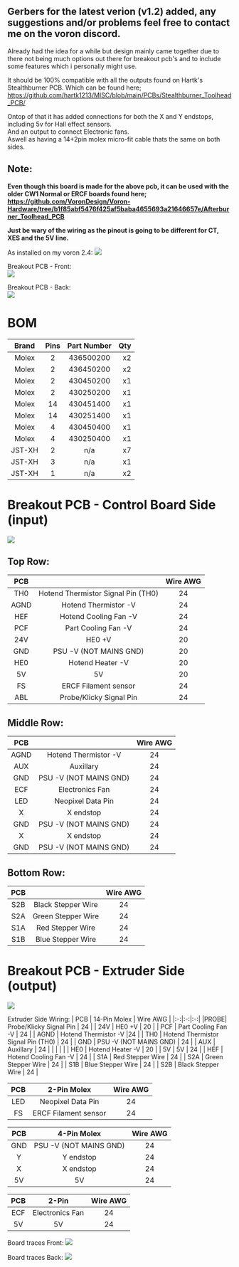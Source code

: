 ## Gerbers for the latest verion (v1.2) added, any suggestions and/or problems feel free to contact me on the voron discord.

Already had the idea for a while but design mainly came together due to there not being much options out there for breakout pcb's and to include some features which i personally might use.

It should be 100% compatible with all the outputs found on Hartk's Stealthburner PCB.
Which can be found here; https://github.com/hartk1213/MISC/blob/main/PCBs/Stealthburner_Toolhead_PCB/

Ontop of that it has added connections for both the X and Y endstops, including 5v for Hall effect sensors.<br>
And an output to connect Electronic fans.<br>
Aswell as having a 14+2pin molex micro-fit cable thats the same on both sides.

## Note: 
<b>Even though this board is made for the above pcb, it can be used with the older CW1 Normal or ERCF boards found here;
https://github.com/VoronDesign/Voron-Hardware/tree/b1f85abf5476f425af5baba4655693a21646657e/Afterburner_Toolhead_PCB

Just be wary of the wiring as the pinout is going to be different for CT, XES and the 5V line.</b>

As installed on my voron 2.4:
![](https://github.com/S95Sedan/Voron-Stuff/blob/main/Electronics/PCB's/Breakout%20Board/images/breakout_pcb_installed.jpg)

Breakout PCB - Front:<br>
![](https://github.com/S95Sedan/Voron-Stuff/blob/main/Electronics/PCB's/Breakout%20Board/images/BreakoutPCB_01.jpg)

Breakout PCB - Back:<br>
![](https://github.com/S95Sedan/Voron-Stuff/blob/main/Electronics/PCB's/Breakout%20Board/images/BreakoutPCB_02.jpg)


# BOM
| Brand | Pins | Part Number | Qty |
| :------------: | :-:| :----:|------------: 
| Molex | 2 | 436500200 | x2 |
| Molex | 2 | 436450200 | x2 |
| Molex | 2 | 430450200 | x1 |
| Molex | 2 | 430250200 | x1 |
| Molex | 14 | 430451400 | x1 |
| Molex | 14 | 430251400 | x1 |
| Molex | 4 | 430450400 | x1 |
| Molex | 4 | 430250400 | x1 |
| JST-XH | 2 | n/a | x7 |
| JST-XH | 3 | n/a | x1 |
| JST-XH | 1 | n/a | x2 |

# Breakout PCB - Control Board Side (input)<br>
![](https://github.com/S95Sedan/Voron-Stuff/blob/main/Electronics/PCB's/Breakout%20Board/images/BreakoutPCB_03.jpg)

## Top Row:
| PCB | | Wire AWG |
|:-:|:-:|:-:|
| TH0  | Hotend Thermistor Signal Pin (TH0) | 24 |
| AGND | Hotend Thermistor -V | 24 |
| HEF  | Hotend Cooling Fan -V | 24 |
| PCF  | Part Cooling Fan -V | 24 |
| 24V  | HE0 +V | 20   | 24v |
| GND  | PSU -V (NOT MAINS GND) | 20 |
| HE0  | Hotend Heater -V | 20 |
| 5V   | 5V | 20   |
| FS   | ERCF Filament sensor | 24 |
| ABL  | Probe/Klicky Signal Pin | 24 |

## Middle Row:
| PCB | | Wire AWG |
|:-:|:-:|:-:|
| AGND | Hotend Thermistor -V | 24 |
| AUX  | Auxillary |  24  | 
| GND  | PSU -V (NOT MAINS GND) | 24 |
| ECF  | Electronics Fan |24  |
| LED  | Neopixel Data Pin |24  |
| X    | X endstop |24  |
| GND  | PSU -V (NOT MAINS GND) | 24   |
| X    | X endstop |24  |
| GND  | PSU -V (NOT MAINS GND) | 24   |

## Bottom Row:
| PCB | | Wire AWG |
|:-:|:-:|:-:|
| S2B | Black Stepper Wire | 24 |
| S2A | Green Stepper Wire | 24 |
| S1A | Red Stepper Wire   | 24 |
| S1B | Blue Stepper Wire  | 24 |

# Breakout PCB - Extruder Side (output)<br>
![](https://github.com/S95Sedan/Voron-Stuff/blob/main/Electronics/PCB's/Breakout%20Board/images/BreakoutPCB_04.jpg)

Extruder Side Wiring:
| PCB | 14-Pin Molex | Wire AWG |
|:-:|:-:|:-:|
|PROBE| Probe/Klicky Signal Pin | 24 |
| 24V | HE0 +V | 20 |
| PCF | Part Cooling Fan -V | 24 |
| AGND | Hotend Thermistor -V |24 |
| TH0 | Hotend Thermistor Signal Pin (TH0) | 24 |
| GND | PSU -V (NOT MAINS GND) | 24 |
| AUX | Auxillary | 24 |
| | | |
| HE0 | Hotend Heater -V | 20 |
| 5V  | 5V | 24 |
| HEF | Hotend Cooling Fan -V | 24 |
| S1A | Red Stepper Wire | 24 |
| S2A | Green Stepper Wire | 24 |
| S1B | Blue Stepper Wire | 24 |
| S2B | Black Stepper Wire | 24 |

| PCB | 2-Pin Molex | Wire AWG |
|:-:|:-:|:-:|
| LED | Neopixel Data Pin | 24 |
| FS  | ERCF Filament sensor | 24 |

| PCB | 4-Pin Molex | Wire AWG |
|:-:|:-:|:-:|
| GND  | PSU -V (NOT MAINS GND) | 24 |
| Y | Y endstop | 24 |
| X | X endstop | 24 |
| 5V | 5V | 24 |

| PCB | 2-Pin | Wire AWG |
|:-:|:-:|:-:|
| ECF | Electronics Fan | 24 |
| 5V  | 5V | 24 |

Board traces Front:
![](https://github.com/S95Sedan/Voron-Stuff/blob/main/Electronics/PCB's/Breakout%20Board/images/BreakoutPCB_Nets_Front.jpg)

Board traces Back:
![](https://github.com/S95Sedan/Voron-Stuff/blob/main/Electronics/PCB's/Breakout%20Board/images/BreakoutPCB_Nets_Back.jpg)
